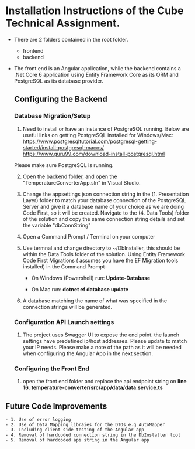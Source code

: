 # Installation Instructions of the Cube Technical Assignment.

- There are 2 folders contained in the root folder.
  - frontend
  - backend
- The front end is an Angular application, while the backend contains a .Net Core 6 application using
  Entity Framework Core as its ORM and PostgreSQL as its database provider.

  ## Configuring the Backend

  ### Database Migration/Setup

  1. Need to install or have an instance of PostgreSQL running. Below are useful links on getting PostgreSQL
     installed for Windows/Mac:
     https://www.postgresqltutorial.com/postgresql-getting-started/install-postgresql-macos/
     https://www.guru99.com/download-install-postgresql.html

  Please make sure PostgreSQL is running.

  2. Open the backend folder, and open the "TemperatureConverterApp.sln" in Visual Studio.

  3. Change the appsettings json connection string in the (1. Presentation Layer) folder to match your database connection of
     the PostgreSQL Server and give it a database name of your choice as we are doing Code First, so it will be created.
     Navigate to the (4. Data Tools) folder of the solution and copy the same connection string details and set the variable
     "dbConnString"

  4. Open a Command Prompt / Terminal on your computer

  5. Use termnal and change directory to ~/DbInstaller, this should be within the Data Tools folder of the solution.
     Using Entity Framework Code First Migrations ( assumes you have the EF Migration tools installed) in the
     Command Prompt-

     - On Windows (Powershell) run: **Update-Database**

     - On Mac run: **dotnet ef database update**

  6. A database matching the name of what was specified in the connection strings will be generated.

  ### Configuration API Launch settings

  1.  The project uses Swagger UI to expose the end point. the launch settings have predefined ip/host addresses. Please update
      to match your IP needs. Please make a note of the path as it will be needed when configuring the Angular App in the next
      section.

  ### Configuring the Front End

  1.  open the front end folder and replace the api endpoint string on **line 16**.
      **temperature-converter/src/app/data/data.service.ts**

## Future Code Improvements

    - 1. Use of error logging
    - 2. Use of Data Mapping libraies for the DTOs e.g AutoMapper
    - 3. Including client side testing of the Angular app
    - 4. Removal of hardcoded connection string in the DbInstaller tool
    - 5. Removal of hardcoded api string in the Angular app
